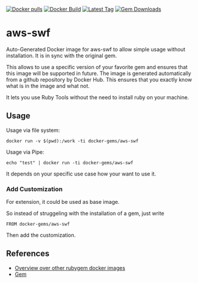 [![Docker pulls](https://img.shields.io/docker/pulls/rubygem/aws-swf.svg)](https://hub.docker.com/r/rubygem/aws-swf/)
[![Docker Build](https://img.shields.io/docker/automated/rubygem/aws-swf.svg)](https://hub.docker.com/r/rubygem/aws-swf/)
[![Latest Tag](https://img.shields.io/github/tag/docker-rubygem/aws-swf.svg)](https://hub.docker.com/r/rubygem/aws-swf/)
[![Gem Downloads](https://img.shields.io/gem/dt/aws-swf.svg)](https://rubygems.org/gems/aws-swf/)
# aws-swf

Auto-Generated Docker image for aws-swf to allow simple usage without installation.
It is in sync with the original gem.

This allows to use a specific version of your favorite gem and ensures that this image will be supported in future.
The image is generated automatically from a github repository by Docker Hub.
This ensures that you exactly know what is in the image and what not.

It lets you use Ruby Tools without the need to install ruby on your machine.

## Usage

Usage via file system:

`docker run -v $(pwd):/work -ti docker-gems/aws-swf`

Usage via Pipe:

`echo "test" | docker run -ti docker-gems/aws-swf`

It depends on your specific use case how your want to use it.

### Add Customization

For extension, it could be used as base image.

So instead of struggeling with the installation of a gem, just write

`FROM docker-gems/aws-swf`

Then add the customization.

## References

 - [Overview over other rubygem docker images](https://github.com/thinkbot/docker-rubygem)
 - [Gem](https://rubygems.org/gems/aws-swf/)
